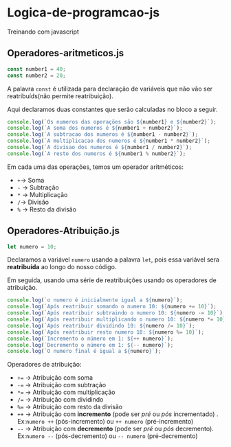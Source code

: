# Logica-de-programcao-js
Treinando com javascript

## Operadores-aritmeticos.js

~~~js
const number1 = 40;
const number2 = 20;
~~~

A palavra `const` é utilizada para declaração de variáveis que não vão ser reatribuíds(não permite reatribuição).

Aqui declaramos duas constantes que serão calculadas no bloco a seguir.

~~~js
console.log(`Os numeros das operações são ${number1} e ${number2}`);
console.log(`A soma dos numeros é ${number1 + number2}`);
console.log(`A subtracao dos numeros é ${number1 - number2}`);
console.log(`A multiplicacao dos numeros é ${number1 * number2}`);
console.log(`A divisao dos numeros é ${number1 / number2}`);
console.log(`A resto dos numeros é ${number1 % number2}`);
~~~

Em cada uma das operações, temos um operador aritméticos:

* `+`-> Soma
* `-` -> Subtração
* `*` -> Multiplicação
* `/`-> Divisão
* `%` -> Resto da divisão

## Operadores-Atribuição.js

~~~js
let numero = 10;
~~~

Declaramos a variável `numero` usando a palavra `let`, pois essa variável sera **reatribuída** ao longo do nosso código.

Em seguida, usando uma série de reatribuições usando os operadores de atribuição.

~~~js
console.log(`o numero é inicialmente igual a ${numero}`);
console.log(`Após reatribuir somando o numero 10: ${numero += 10}`);
console.log(`Após reatribuir subtraindo o numero 10: ${numero -= 10}`);
console.log(`Após reatribuir multiplicando o numero 10: ${numero *= 10}`);
console.log(`Após reatribuir dividindo 10: ${numero /= 10}`);
console.log(`Após reatribuir resto numero 10: ${numero %= 10}`);
console.log(`Incremento o número em 1: ${++ numero}`);
console.log(`Decremento o número em 1: ${-- numero}`);
console.log(`O numero final é igual a ${numero}`);
~~~

Operadores de atribuição:

* `+=` -> Atribuição com soma
* `-=` -> Atribuição com subtração
* `*=` -> Atribuição com multiplicação
* `/=` -> Atribuição com dividindo
* `%=` -> Atribuição com resto da divisão
* `++` -> Atribuição com **incremento** (pode ser *pré* ou *pós* incrementado) . Ex:`numero ++` (pós-incremento) ou `++ numero` (pré-incremento)
* `--` -> Atribuição com **decremento** (pode ser *pré* ou *pós* decremento).  Ex:`numero --` (pós-decremento) ou `-- numero` (pré-decremento)


